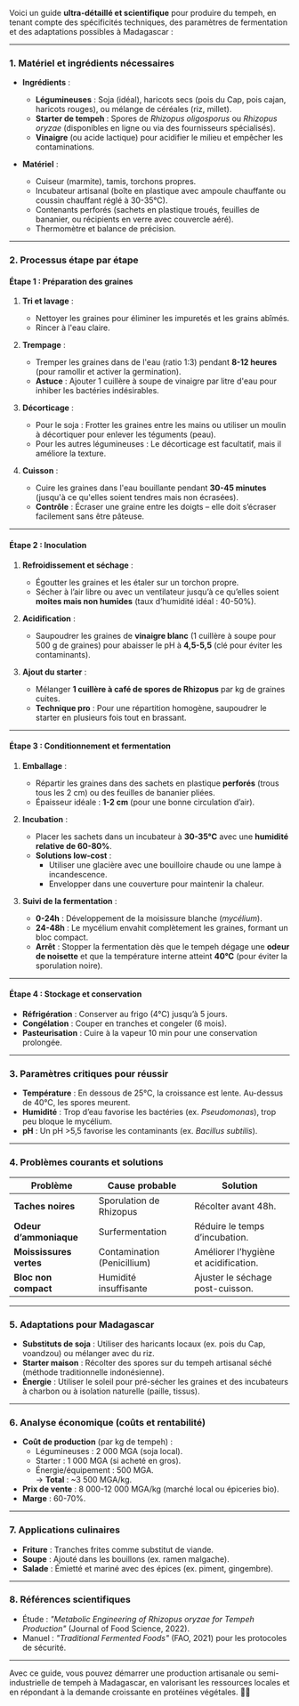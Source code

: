 Voici un guide **ultra-détaillé et scientifique** pour produire du tempeh, en tenant compte des spécificités techniques, des paramètres de fermentation et des adaptations possibles à Madagascar :

---

### **1. Matériel et ingrédients nécessaires**  
- **Ingrédients** :  
  - **Légumineuses** : Soja (idéal), haricots secs (pois du Cap, pois cajan, haricots rouges), ou mélange de céréales (riz, millet).  
  - **Starter de tempeh** : Spores de *Rhizopus oligosporus* ou *Rhizopus oryzae* (disponibles en ligne ou via des fournisseurs spécialisés).  
  - **Vinaigre** (ou acide lactique) pour acidifier le milieu et empêcher les contaminations.  

- **Matériel** :  
  - Cuiseur (marmite), tamis, torchons propres.  
  - Incubateur artisanal (boîte en plastique avec ampoule chauffante ou coussin chauffant réglé à 30-35°C).  
  - Contenants perforés (sachets en plastique troués, feuilles de bananier, ou récipients en verre avec couvercle aéré).  
  - Thermomètre et balance de précision.  

---

### **2. Processus étape par étape**  

#### **Étape 1 : Préparation des graines**  
1. **Tri et lavage** :  
   - Nettoyer les graines pour éliminer les impuretés et les grains abîmés.  
   - Rincer à l'eau claire.  

2. **Trempage** :  
   - Tremper les graines dans de l'eau (ratio 1:3) pendant **8-12 heures** (pour ramollir et activer la germination).  
   - **Astuce** : Ajouter 1 cuillère à soupe de vinaigre par litre d'eau pour inhiber les bactéries indésirables.  

3. **Décorticage** :  
   - Pour le soja : Frotter les graines entre les mains ou utiliser un moulin à décortiquer pour enlever les téguments (peau).  
   - Pour les autres légumineuses : Le décorticage est facultatif, mais il améliore la texture.  

4. **Cuisson** :  
   - Cuire les graines dans l'eau bouillante pendant **30-45 minutes** (jusqu'à ce qu'elles soient tendres mais non écrasées).  
   - **Contrôle** : Écraser une graine entre les doigts – elle doit s’écraser facilement sans être pâteuse.  

---

#### **Étape 2 : Inoculation**  
1. **Refroidissement et séchage** :  
   - Égoutter les graines et les étaler sur un torchon propre.  
   - Sécher à l’air libre ou avec un ventilateur jusqu’à ce qu’elles soient **moites mais non humides** (taux d’humidité idéal : 40-50%).  

2. **Acidification** :  
   - Saupoudrer les graines de **vinaigre blanc** (1 cuillère à soupe pour 500 g de graines) pour abaisser le pH à **4,5-5,5** (clé pour éviter les contaminants).  

3. **Ajout du starter** :  
   - Mélanger **1 cuillère à café de spores de Rhizopus** par kg de graines cuites.  
   - **Technique pro** : Pour une répartition homogène, saupoudrer le starter en plusieurs fois tout en brassant.  

---

#### **Étape 3 : Conditionnement et fermentation**  
1. **Emballage** :  
   - Répartir les graines dans des sachets en plastique **perforés** (trous tous les 2 cm) ou des feuilles de bananier pliées.  
   - Épaisseur idéale : **1-2 cm** (pour une bonne circulation d’air).  

2. **Incubation** :  
   - Placer les sachets dans un incubateur à **30-35°C** avec une **humidité relative de 60-80%**.  
   - **Solutions low-cost** :  
     - Utiliser une glacière avec une bouilloire chaude ou une lampe à incandescence.  
     - Envelopper dans une couverture pour maintenir la chaleur.  

3. **Suivi de la fermentation** :  
   - **0-24h** : Développement de la moisissure blanche (*mycélium*).  
   - **24-48h** : Le mycélium envahit complètement les graines, formant un bloc compact.  
   - **Arrêt** : Stopper la fermentation dès que le tempeh dégage une **odeur de noisette** et que la température interne atteint **40°C** (pour éviter la sporulation noire).  

---

#### **Étape 4 : Stockage et conservation**  
- **Réfrigération** : Conserver au frigo (4°C) jusqu’à 5 jours.  
- **Congélation** : Couper en tranches et congeler (6 mois).  
- **Pasteurisation** : Cuire à la vapeur 10 min pour une conservation prolongée.  

---

### **3. Paramètres critiques pour réussir**  
- **Température** : En dessous de 25°C, la croissance est lente. Au-dessus de 40°C, les spores meurent.  
- **Humidité** : Trop d’eau favorise les bactéries (ex. *Pseudomonas*), trop peu bloque le mycélium.  
- **pH** : Un pH >5,5 favorise les contaminants (ex. *Bacillus subtilis*).  

---

### **4. Problèmes courants et solutions**  
| **Problème**              | **Cause probable**         | **Solution**                          |  
|---------------------------|----------------------------|---------------------------------------|  
| **Taches noires**         | Sporulation de Rhizopus    | Récolter avant 48h.                   |  
| **Odeur d’ammoniaque**    | Surfermentation            | Réduire le temps d’incubation.        |  
| **Moississures vertes**   | Contamination (Penicillium)| Améliorer l’hygiène et acidification. |  
| **Bloc non compact**      | Humidité insuffisante      | Ajuster le séchage post-cuisson.      |  

---

### **5. Adaptations pour Madagascar**  
- **Substituts de soja** : Utiliser des haricants locaux (ex. pois du Cap, voandzou) ou mélanger avec du riz.  
- **Starter maison** : Récolter des spores sur du tempeh artisanal séché (méthode traditionnelle indonésienne).  
- **Énergie** : Utiliser le soleil pour pré-sécher les graines et des incubateurs à charbon ou à isolation naturelle (paille, tissus).  

---

### **6. Analyse économique (coûts et rentabilité)**  
- **Coût de production** (par kg de tempeh) :  
  - Légumineuses : 2 000 MGA (soja local).  
  - Starter : 1 000 MGA (si acheté en gros).  
  - Énergie/équipement : 500 MGA.  
  → **Total** : ~3 500 MGA/kg.  
- **Prix de vente** : 8 000-12 000 MGA/kg (marché local ou épiceries bio).  
- **Marge** : 60-70%.  

---

### **7. Applications culinaires**  
- **Friture** : Tranches frites comme substitut de viande.  
- **Soupe** : Ajouté dans les bouillons (ex. ramen malgache).  
- **Salade** : Émietté et mariné avec des épices (ex. piment, gingembre).  

---

### **8. Références scientifiques**  
- Étude : *"Metabolic Engineering of Rhizopus oryzae for Tempeh Production"* (Journal of Food Science, 2022).  
- Manuel : *"Traditional Fermented Foods"* (FAO, 2021) pour les protocoles de sécurité.  

---

Avec ce guide, vous pouvez démarrer une production artisanale ou semi-industrielle de tempeh à Madagascar, en valorisant les ressources locales et en répondant à la demande croissante en protéines végétales. 🍄🌱
